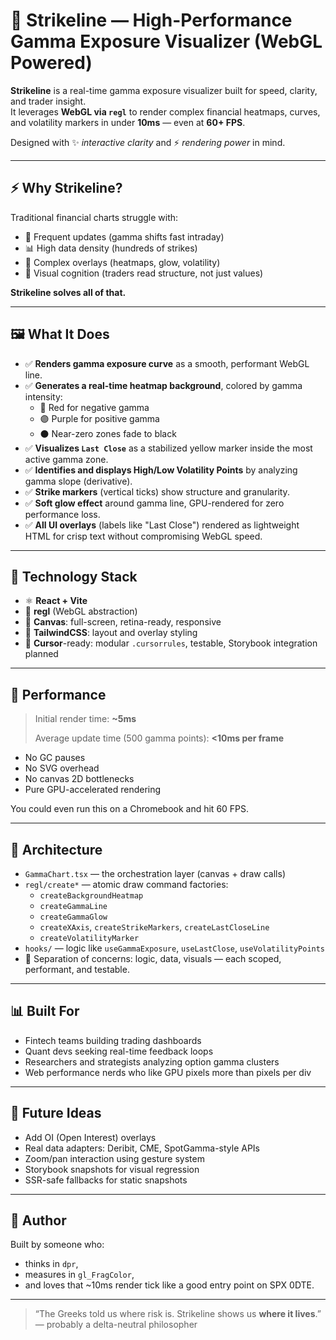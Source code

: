# 🎯 Strikeline — High-Performance Gamma Exposure Visualizer (WebGL Powered)

**Strikeline** is a real-time gamma exposure visualizer built for speed, clarity, and trader insight.  
It leverages **WebGL via `regl`** to render complex financial heatmaps, curves, and volatility markers in under **10ms** — even at **60+ FPS**.

Designed with ✨ *interactive clarity* and ⚡ *rendering power* in mind.

---

## ⚡ Why Strikeline?

Traditional financial charts struggle with:

- 🔁 Frequent updates (gamma shifts fast intraday)
- 📊 High data density (hundreds of strikes)
- 🎨 Complex overlays (heatmaps, glow, volatility)
- 🧠 Visual cognition (traders read structure, not just values)

**Strikeline solves all of that.**

---

## 🖼️ What It Does

- ✅ **Renders gamma exposure curve** as a smooth, performant WebGL line.
- ✅ **Generates a real-time heatmap background**, colored by gamma intensity:
  - 🔴 Red for negative gamma
  - 🟣 Purple for positive gamma
  - ⚫ Near-zero zones fade to black
- ✅ **Visualizes `Last Close`** as a stabilized yellow marker inside the most active gamma zone.
- ✅ **Identifies and displays High/Low Volatility Points** by analyzing gamma slope (derivative).
- ✅ **Strike markers** (vertical ticks) show structure and granularity.
- ✅ **Soft glow effect** around gamma line, GPU-rendered for zero performance loss.
- ✅ **All UI overlays** (labels like "Last Close") rendered as lightweight HTML for crisp text without compromising WebGL speed.

---

## 🔧 Technology Stack

- ⚛️ **React + Vite**
- 🧠 **regl** (WebGL abstraction)
- 📏 **Canvas**: full-screen, retina-ready, responsive
- 🎨 **TailwindCSS**: layout and overlay styling
- 🧪 **Cursor**-ready: modular `.cursorrules`, testable, Storybook integration planned

---

## 🚀 Performance

> Initial render time: **~5ms**
>  
> Average update time (500 gamma points): **<10ms per frame**

- No GC pauses
- No SVG overhead
- No canvas 2D bottlenecks
- Pure GPU-accelerated rendering

You could even run this on a Chromebook and hit 60 FPS.

---

## 📐 Architecture

- `GammaChart.tsx` — the orchestration layer (canvas + draw calls)
- `regl/create*` — atomic draw command factories:
  - `createBackgroundHeatmap`
  - `createGammaLine`
  - `createGammaGlow`
  - `createXAxis`, `createStrikeMarkers`, `createLastCloseLine`
  - `createVolatilityMarker`
- `hooks/` — logic like `useGammaExposure`, `useLastClose`, `useVolatilityPoints`
- 🎯 Separation of concerns: logic, data, visuals — each scoped, performant, and testable.

---

## 📊 Built For

- Fintech teams building trading dashboards
- Quant devs seeking real-time feedback loops
- Researchers and strategists analyzing option gamma clusters
- Web performance nerds who like GPU pixels more than pixels per div

---

## 🧠 Future Ideas

- Add OI (Open Interest) overlays
- Real data adapters: Deribit, CME, SpotGamma-style APIs
- Zoom/pan interaction using gesture system
- Storybook snapshots for visual regression
- SSR-safe fallbacks for static snapshots

---

## 🐾 Author

Built by someone who:
- thinks in `dpr`,
- measures in `gl_FragColor`,
- and loves that ~10ms render tick like a good entry point on SPX 0DTE.

--- 

> “The Greeks told us where risk is. Strikeline shows us **where it lives**.”  
> — probably a delta-neutral philosopher

